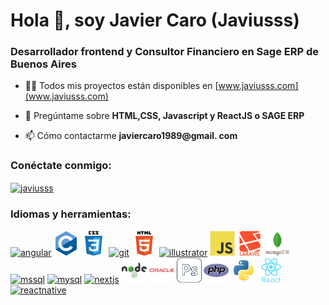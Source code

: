 <h1 align="left">Hola 👋, soy Javier Caro (Javiusss)</h1>
<h3 align="left">Desarrollador frontend y Consultor Financiero en Sage ERP de Buenos Aires</h3>

- 👨‍💻 Todos mis proyectos están disponibles en [www.javiusss.com](www.javiusss.com)

- 💬 Pregúntame sobre **HTML,CSS, Javascript y ReactJS o SAGE ERP**

- 📫 Cómo contactarme **javiercaro1989@gmail. com**

<h3 align="left">Conéctate conmigo:</h3>
<p align="left">
<a href="https://linkedin.com/in/javiusss" target="blank"><img align="center" src="https://raw.githubusercontent.com/rahuldkjain/github-profile-readme-generator/master/src/images/icons/Social/linked-in-alt.svg" alt= "javiusss" height="30" width="40" /></a>
</p>

<h3 align="left">Idiomas y herramientas:</h3>
<p align="left"> <a href="https://angular.io" target="_blank" rel="noreferrer"><img src="https://angular.io/assets/images/logos/angular/angular.svg" alt="angular" width="40" height="40"/></a> <a href="https://www.cprogramming.com/" target="_blank" rel ="noreferrer"><img src="https://raw.githubusercontent.com/devicons/devicon/master/icons/c/c-original.svg" alt="c" width="40" height="40 "/></a> <a href="https://www.w3schools.com/css/" target="_blank" rel="noreferrer"><img src="https://raw.githubusercontent.com/devicons/devicon/master/icons/css3/css3-original-wordmark.svg" alt="css3" width="40" height="40"/></a> <a href="https://git -scm.com/" target="_blank" rel="noreferrer"><img src="https://www.vectorlogo.zone/logos/git-scm/git-scm-icon.svg" alt="git " ancho="40" alto="40"/></a> <a href="https://www.w3.org/html/" target="_blank" rel="noreferrer"><img src= "https://raw.githubusercontent.com/devicons/devicon/master/icons/html5/html5-original-wordmark.svg" alt="html5" width="40" height="40"/></a> <a href="https://www.adobe.com/in/products/illustrator.html" target="_blank" rel="noreferrer"><img src="https://www.vectorlogo.zone/logos/adobe_illustrator/adobe_illustrator-icon.svg" alt="illustrator" width="40" height="40"/></a> <a href="https://developer.mozilla.org/en-US/docs /Web/JavaScript" target="_blank" rel="noreferrer"><img src="https://raw.githubusercontent.com/devicons/devicon/master/icons/javascript/javascript-original.svg" alt=" javascript" width="40" height="40"/></a> <a href="https://laravel.com/" target="_blank" rel="noreferrer"><img src="https://github.com/devicons/devicon/blob/master/icons/laravel/laravel-plain-wordmark.svg" alt="laravel" width="40" height="40"/></a> <a href ="https://www.mongodb.com/" target="_blank" rel="noreferrer"><img src="https://raw.githubusercontent.com/devicons/devicon/master/icons/mongodb/mongodb-original-wordmark.svg" alt="mongodb" width="40" height="40"/></a> <a href="https://www.microsoft.com/en-us/sql-server" target="_blank " rel="noreferrer"><img src="https://www.svgrepo.com/show/303229/microsoft-sql-server-logo.svg" alt="mssql" width="40" height="40 "/></a> <a href="https://www.mysql.com/" target="_blank" rel="noreferrer"><img src="https://raw.githubusercontent.com/devicons /devicon/master/icons/mysql/mysql-original-wordmark.svg" alt="mysql" width="40" height="40"/></a> <a href="https://nextjs.org /" target="_blank" rel="noreferrer"><img src="https://cdn.worldvectorlogo.com/logos/nextjs-2.svg" alt="nextjs" width="40" height="40 "/></a> <a href="https://nodejs.org" target="_blank" rel="noreferrer"><img src="https://raw.githubusercontent.com/devicons/devicon/master/icons/nodejs/nodejs-original-wordmark.svg" alt="nodejs" width="40" height="40"/></a> <a href="https://www.oracle.com/ " target="_blank" rel="noreferrer"><img src="https://raw.githubusercontent.com/devicons/devicon/master/icons/oracle/oracle-original.svg" alt="oracle" width= "40" altura="40"/></a> <a href="https://www.photoshop.com/en" target="_blank" rel="noreferrer"><img src="https://raw.githubusercontent.com/devicons/devicon/master/icons/photoshop/photoshop-line.svg" alt="photoshop" width="40" height="40"/></a> <a href="https ://www.php.net" target="_blank" rel="noreferrer"><img src="https://raw.githubusercontent.com/devicons/devicon/master/icons/php/php-original.svg " alt="php" width="40" height="40"/></a> <a href="https://www.python.org" target="_blank" rel="noreferrer"><img src="https://raw.githubusercontent.com/devicons/devicon/master/icons/python/python-original.svg" alt="python" width="40" height="40"/></a> <a href="https://reactjs.org/" target="_blank" rel="noreferrer"><img src="https://raw.githubusercontent.com/devicons/devicon/master/icons/react/react-original-wordmark.svg" alt="react" width="40" height="40"/></a> <a href="https://reactnative.dev/" target="_blank" rel="noreferrer"><img src="https://reactnative.dev/img/header_logo.svg" alt="reactnative" width="40" height="40"/></a> </p>

